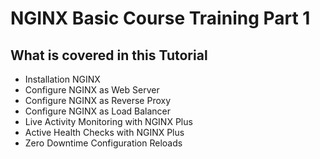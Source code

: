 # NGINX Basic Course Training Part 1

## What is covered in this Tutorial
- Installation NGINX
- Configure NGINX as Web Server
- Configure NGINX as Reverse Proxy
- Configure NGINX as Load Balancer
- Live Activity Monitoring with NGINX Plus
- Active Health Checks with NGINX Plus
- Zero Downtime Configuration Reloads
